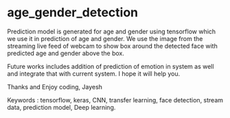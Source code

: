 # age_gender_detection

Prediction model is generated for age and gender using tensorflow which we use it in prediction of age and gender. We use the image from the streaming live feed of webcam to show box around the detected face with predicted age and gender above the box.

Future works includes addition of prediction of emotion in system as well and integrate that with current system.
I hope it will help you.

Thanks and Enjoy coding,
Jayesh

Keywords : tensorflow, keras, CNN, transfer learning, face detection, stream data, prediction model, Deep learning.
